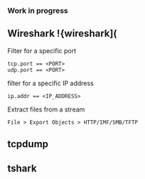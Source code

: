 ### Work in progress

## Wireshark !{wireshark](

Filter for a specific port
```
tcp.port == <PORT>
udp.port == <PORT>
```
filter for a specific IP address
```
ip.addr == <IP_ADDRESS>
```
Extract files from a stream
```
File > Export Objects > HTTP/IMF/SMB/TFTP
```

## tcpdump



## tshark

